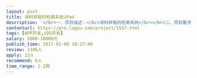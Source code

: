 ```yaml
---                
layout: post       
title: 涂料样板的检索系统iPad           
description: '</br>一、项目描述：</br>涂料样板的检索系统</br></br>二、项目要求：</br>iPad客户端的APP，只需要在商铺终端内安装</br>功能点：支持根据样板编号检索样品，进行展示</br></br>三、人员要求：</br>有三年以上开发经验</br>'     
contenturl: https://pro.lagou.com/project/1557.html      
tags: [APP开发,iOS开发]            
salary: 5000-10000元          
publish_time: 2017-01-06 10:27:40         
review: 1346人                   
apply: 13人                   
recommend: 6人                   
time_range: 1-2周              
---                 
```

